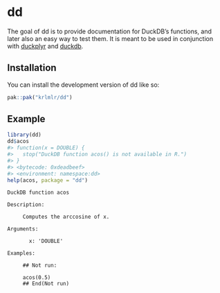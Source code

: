 
<!-- README.md and index.md are generated from README.Rmd. Please edit that file. -->

# dd

<!-- badges: start -->

<!-- badges: end -->

The goal of dd is to provide documentation for DuckDB’s functions, and
later also an easy way to test them. It is meant to be used in
conjunction with [duckplyr](https://duckplyr.tidyverse.org/) and
[duckdb](https://duckdb.org/docs/stable/clients/r).

## Installation

You can install the development version of dd like so:

``` r
pak::pak("krlmlr/dd")
```

## Example

``` r
library(dd)
dd$acos
#> function(x = DOUBLE) {
#>   stop("DuckDB function acos() is not available in R.")
#> }
#> <bytecode: 0xdeadbeef>
#> <environment: namespace:dd>
help(acos, package = "dd")
```

    DuckDB function acos

    Description:

         Computes the arccosine of x.

    Arguments:

           x: 'DOUBLE'

    Examples:

         ## Not run:
         
         acos(0.5)
         ## End(Not run)
         
